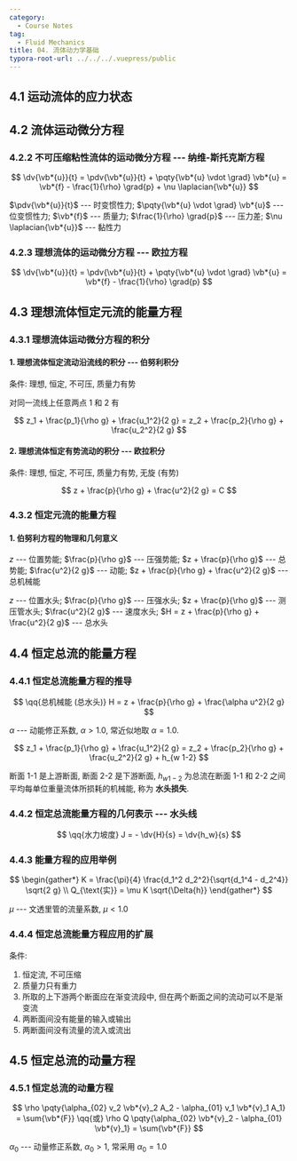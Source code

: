 ```yaml
---
category:
  - Course Notes
tag:
  - Fluid Mechanics
title: 04. 流体动力学基础
typora-root-url: ../../../.vuepress/public
---
```


## 4.1 运动流体的应力状态

## 4.2 流体运动微分方程

### 4.2.2 不可压缩粘性流体的运动微分方程 --- 纳维-斯托克斯方程

$$
\dv{\vb*{u}}{t}
= \pdv{\vb*{u}}{t} + \pqty{\vb*{u} \vdot \grad} \vb*{u}
= \vb*{f} - \frac{1}{\rho} \grad{p} + \nu \laplacian{\vb*{u}}
$$

$\pdv{\vb*{u}}{t}$ --- 时变惯性力; $\pqty{\vb*{u} \vdot \grad} \vb*{u}$ --- 位变惯性力; $\vb*{f}$ --- 质量力; $\frac{1}{\rho} \grad{p}$ --- 压力差; $\nu \laplacian{\vb*{u}}$ --- 黏性力

### 4.2.3 理想流体的运动微分方程 --- 欧拉方程

$$
\dv{\vb*{u}}{t}
= \pdv{\vb*{u}}{t} + \pqty{\vb*{u} \vdot \grad} \vb*{u}
= \vb*{f} - \frac{1}{\rho} \grad{p}
$$

## 4.3 理想流体恒定元流的能量方程

### 4.3.1 理想流体运动微分方程的积分

#### 1. 理想流体恒定流动沿流线的积分 --- 伯努利积分

条件: 理想, 恒定, 不可压, 质量力有势

对同一流线上任意两点 1 和 2 有

$$
z_1 + \frac{p_1}{\rho g} + \frac{u_1^2}{2 g} = z_2 + \frac{p_2}{\rho g} + \frac{u_2^2}{2 g}
$$

#### 2. 理想流体恒定有势流动的积分 --- 欧拉积分

条件: 理想, 恒定, 不可压, 质量力有势, 无旋 (有势)

$$
z + \frac{p}{\rho g} + \frac{u^2}{2 g} = C
$$

### 4.3.2 恒定元流的能量方程

#### 1. 伯努利方程的物理和几何意义

$z$ --- 位置势能; $\frac{p}{\rho g}$ --- 压强势能; $z + \frac{p}{\rho g}$ --- 总势能; $\frac{u^2}{2 g}$ --- 动能; $z + \frac{p}{\rho g} + \frac{u^2}{2 g}$ --- 总机械能

$z$ --- 位置水头; $\frac{p}{\rho g}$ --- 压强水头; $z + \frac{p}{\rho g}$ --- 测压管水头; $\frac{u^2}{2 g}$ --- 速度水头; $H = z + \frac{p}{\rho g} + \frac{u^2}{2 g}$ --- 总水头

## 4.4 恒定总流的能量方程

### 4.4.1 恒定总流能量方程的推导

$$
\qq{总机械能 (总水头)} H = z + \frac{p}{\rho g} + \frac{\alpha u^2}{2 g}
$$

$\alpha$ --- 动能修正系数, $\alpha > 1.0$, 常近似地取 $\alpha = 1.0$.

$$
z_1 + \frac{p_1}{\rho g} + \frac{u_1^2}{2 g} = z_2 + \frac{p_2}{\rho g} + \frac{u_2^2}{2 g} + h_{w 1-2}
$$

断面 1-1 是上游断面, 断面 2-2 是下游断面, $h_{w 1-2}$ 为总流在断面 1-1 和 2-2 之间平均每单位重量流体所损耗的机械能, 称为 **水头损失**.

### 4.4.2 恒定总流能量方程的几何表示 --- 水头线

$$
\qq{水力坡度} J = - \dv{H}{s} = \dv{h_w}{s}
$$

### 4.4.3 能量方程的应用举例

$$
\begin{gather*}
  K = \frac{\pi}{4} \frac{d_1^2 d_2^2}{\sqrt{d_1^4 - d_2^4}} \sqrt{2 g} \\
  Q_{\text{实}} = \mu K \sqrt{\Delta{h}}
\end{gather*}
$$

$\mu$ --- 文透里管的流量系数, $\mu < 1.0$

### 4.4.4 恒定总流能量方程应用的扩展

条件:

1. 恒定流, 不可压缩
2. 质量力只有重力
3. 所取的上下游两个断面应在渐变流段中, 但在两个断面之间的流动可以不是渐变流
4. 两断面间没有能量的输入或输出
5. 两断面间没有流量的流入或流出

## 4.5 恒定总流的动量方程

### 4.5.1 恒定总流的动量方程

$$
\rho \pqty{\alpha_{02} v_2 \vb*{v}_2 A_2 - \alpha_{01} v_1 \vb*{v}_1 A_1} = \sum{\vb*{F}}
\qq{或}
\rho Q \pqty{\alpha_{02} \vb*{v}_2 - \alpha_{01} \vb*{v}_1} = \sum{\vb*{F}}
$$

$\alpha_0$ --- 动量修正系数, $\alpha_0 > 1$, 常采用 $\alpha_0 = 1.0$
